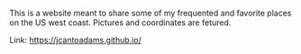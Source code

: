 This is a website meant to share some of my frequented and favorite places on the US west coast. Pictures and coordinates are fetured.

Link: https://jcantoadams.github.io/
